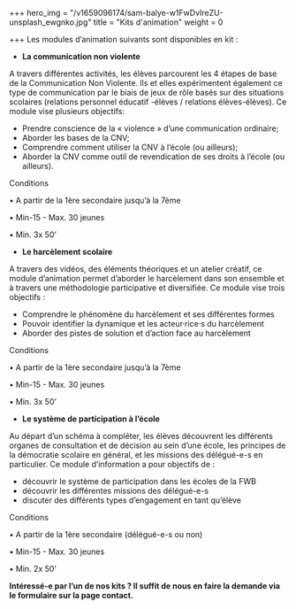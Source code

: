 +++
hero_img = "/v1659096174/sam-balye-w1FwDvIreZU-unsplash_ewgnko.jpg"
title = "Kits d'animation"
weight = 0

+++
Les modules d’animation suivants sont disponibles en kit :

* **La communication non violente**

A travers différentes activités, les élèves parcourent les 4 étapes de base de la Communication Non Violente. Ils et elles expérimentent également ce type de communication par le biais de jeux de rôle basés sur des situations scolaires (relations personnel éducatif -élèves / relations élèves-élèves). Ce module vise plusieurs objectifs:

* Prendre conscience de la « violence » d’une communication ordinaire;
* Aborder les bases de la CNV;
* Comprendre comment utiliser la CNV à l’école (ou ailleurs);
* Aborder la CNV comme outil de revendication de ses droits à l’école (ou ailleurs).

Conditions 

• A partir de la 1ère secondaire jusqu’à la 7ème

• Min-15 - Max. 30 jeunes

• Min. 3x 50’

* **Le harcèlement scolaire**

A travers des vidéos, des éléments théoriques et un atelier créatif, ce module d’animation permet d’aborder le harcèlement dans son ensemble et à travers une méthodologie participative et diversifiée. Ce module vise trois objectifs :

* Comprendre le phénomène du harcèlement et ses différentes formes
* Pouvoir identifier la dynamique et les acteur·rice·s du harcèlement
* Aborder des pistes de solution et d’action face au harcèlement

Conditions

• A partir de la 1ère secondaire jusqu’à la 7ème

• Min-15 - Max. 30 jeunes

• Min. 3x 50’

* **Le système de participation à l’école**

Au départ d’un schéma à compléter, les élèves découvrent les différents organes de consultation et de décision au sein d’une école, les principes de la démocratie scolaire en général, et les missions des délégué-e-s en particulier. Ce module d’information a pour objectifs de :

* découvrir le système de participation dans les écoles de la FWB
* découvrir les différentes missions des délégué-e-s
* discuter des différents types d’engagement en tant qu’élève

Conditions

• A partir de la 1ère secondaire (délégué-e-s ou non)

• Min-15 - Max. 30 jeunes

• Min. 2x 50’

**Intéressé-e par l’un de nos kits ? Il suffit de nous en faire la demande via le formulaire sur la page contact.**
